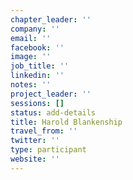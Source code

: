 ```yaml
---
chapter_leader: ''
company: ''
email: ''
facebook: ''
image: ''
job_title: ''
linkedin: ''
notes: ''
project_leader: ''
sessions: []
status: add-details
title: Harold Blankenship
travel_from: ''
twitter: ''
type: participant
website: ''
---
```


<!-- put more details about participant here -->